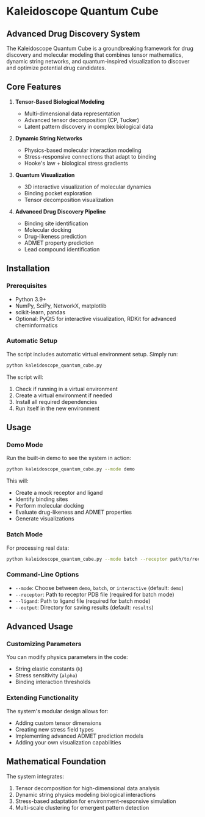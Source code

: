 # Kaleidoscope Quantum Cube
## Advanced Drug Discovery System

The Kaleidoscope Quantum Cube is a groundbreaking framework for drug discovery and molecular modeling that combines tensor mathematics, dynamic string networks, and quantum-inspired visualization to discover and optimize potential drug candidates.

## Core Features

1. **Tensor-Based Biological Modeling**
   - Multi-dimensional data representation
   - Advanced tensor decomposition (CP, Tucker)
   - Latent pattern discovery in complex biological data

2. **Dynamic String Networks**
   - Physics-based molecular interaction modeling
   - Stress-responsive connections that adapt to binding
   - Hooke's law + biological stress gradients

3. **Quantum Visualization**
   - 3D interactive visualization of molecular dynamics
   - Binding pocket exploration
   - Tensor decomposition visualization

4. **Advanced Drug Discovery Pipeline**
   - Binding site identification
   - Molecular docking
   - Drug-likeness prediction
   - ADMET property prediction
   - Lead compound identification

## Installation

### Prerequisites

- Python 3.9+ 
- NumPy, SciPy, NetworkX, matplotlib
- scikit-learn, pandas
- Optional: PyQt5 for interactive visualization, RDKit for advanced cheminformatics

### Automatic Setup

The script includes automatic virtual environment setup. Simply run:

```bash
python kaleidoscope_quantum_cube.py
```

The script will:
1. Check if running in a virtual environment
2. Create a virtual environment if needed
3. Install all required dependencies
4. Run itself in the new environment

## Usage

### Demo Mode

Run the built-in demo to see the system in action:

```bash
python kaleidoscope_quantum_cube.py --mode demo
```

This will:
- Create a mock receptor and ligand
- Identify binding sites
- Perform molecular docking
- Evaluate drug-likeness and ADMET properties
- Generate visualizations

### Batch Mode

For processing real data:

```bash
python kaleidoscope_quantum_cube.py --mode batch --receptor path/to/receptor.pdb --ligand path/to/ligand.mol --output results_dir
```

### Command-Line Options

- `--mode`: Choose between `demo`, `batch`, or `interactive` (default: `demo`)
- `--receptor`: Path to receptor PDB file (required for batch mode)
- `--ligand`: Path to ligand file (required for batch mode)
- `--output`: Directory for saving results (default: `results`)

## Advanced Usage

### Customizing Parameters

You can modify physics parameters in the code:
- String elastic constants (`k`)
- Stress sensitivity (`alpha`)
- Binding interaction thresholds

### Extending Functionality

The system's modular design allows for:
- Adding custom tensor dimensions
- Creating new stress field types
- Implementing advanced ADMET prediction models
- Adding your own visualization capabilities

## Mathematical Foundation

The system integrates:
1. Tensor decomposition for high-dimensional data analysis
2. Dynamic string physics modeling biological interactions
3. Stress-based adaptation for environment-responsive simulation
4. Multi-scale clustering for emergent pattern detection